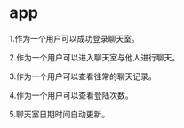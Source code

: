 ﻿# app

1.作为一个用户可以成功登录聊天室。

2.作为一个用户可以进入聊天室与他人进行聊天。

3.作为一个用户可以查看往常的聊天记录。

4.作为一个用户可以查看登陆次数。

5.聊天室日期时间自动更新。
